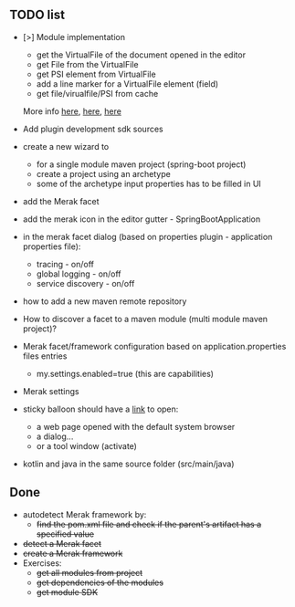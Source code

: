 TODO list
---

- [>] Module implementation
    - get the VirtualFile of the document opened in the editor
    - get File from the VirtualFile
    - get PSI element from VirtualFile
    - add a line marker for a VirtualFile element (field)
    - get file/virualfile/PSI from cache
    
    More info [here](https://www.jetbrains.org/intellij/sdk/docs/reference_guide/project_model/module.html),  [here](https://www.jetbrains.org/intellij/sdk/docs/basics/psi_cookbok.html), [here](https://www.youtube.com/watch?v=j2tvi4GbOr4)
    
- Add plugin development sdk sources
- create a new wizard to
    - for a single module maven project (spring-boot project)
    - create a project using an archetype
    - some of the archetype input properties has to be filled in UI
- add the Merak facet
- add the merak icon in the editor gutter - SpringBootApplication
- in the merak facet dialog (based on properties plugin - application properties file):
    - tracing - on/off
    - global logging - on/off
    - service discovery - on/off
- how to add a new maven remote repository
- How to discover a facet to a maven module (multi module maven project)?
- Merak facet/framework configuration based on application.properties files entries
    - my.settings.enabled=true (this are capabilities)
    
- Merak settings
- sticky balloon should have a [link](http://blog.thibaulthelsmoortel.be/java/clickable-links-balloon-notifications-intellij-plugin/) to open:
    - a web page opened with the default system browser
    - a dialog...
    - or a tool window (activate)
- kotlin and java in the same source folder (src/main/java)

Done
--
- autodetect Merak framework by:
    - ~~find the pom.xml file and check if the parent's artifact has a specified value~~
- ~~detect a Merak facet~~
- ~~create a Merak framework~~
- Exercises:
    - ~~get all modules from project~~
    - ~~get dependencies of the modules~~
    - ~~get module SDK~~


